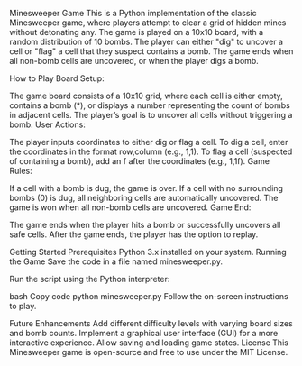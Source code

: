 Minesweeper Game
This is a Python implementation of the classic Minesweeper game, where players attempt to clear a grid of hidden mines without detonating any. The game is played on a 10x10 board, with a random distribution of 10 bombs. The player can either "dig" to uncover a cell or "flag" a cell that they suspect contains a bomb. The game ends when all non-bomb cells are uncovered, or when the player digs a bomb.

How to Play
Board Setup:

The game board consists of a 10x10 grid, where each cell is either empty, contains a bomb (*), or displays a number representing the count of bombs in adjacent cells.
The player’s goal is to uncover all cells without triggering a bomb.
User Actions:

The player inputs coordinates to either dig or flag a cell.
To dig a cell, enter the coordinates in the format row,column (e.g., 1,1).
To flag a cell (suspected of containing a bomb), add an f after the coordinates (e.g., 1,1f).
Game Rules:

If a cell with a bomb is dug, the game is over.
If a cell with no surrounding bombs (0) is dug, all neighboring cells are automatically uncovered.
The game is won when all non-bomb cells are uncovered.
Game End:

The game ends when the player hits a bomb or successfully uncovers all safe cells.
After the game ends, the player has the option to replay.

Getting Started
Prerequisites
Python 3.x installed on your system.
Running the Game
Save the code in a file named minesweeper.py.

Run the script using the Python interpreter:

bash
Copy code
python minesweeper.py
Follow the on-screen instructions to play.

Future Enhancements
Add different difficulty levels with varying board sizes and bomb counts.
Implement a graphical user interface (GUI) for a more interactive experience.
Allow saving and loading game states.
License
This Minesweeper game is open-source and free to use under the MIT License.
